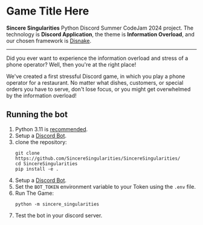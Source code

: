 # Game Title Here

**Sincere Singularities** Python Discord Summer CodeJam 2024 project.
The technology is **Discord Application**, the theme is **Information Overload**, and our chosen framework
is [Disnake](https://github.com/DisnakeDev/disnake/).

---

Did you ever want to experience the information overload and stress of a phone operator?
Well, then you're at the right place!

We've created a first stressful Discord game, in which you play a phone operator for a restaurant.
No matter what dishes, customers, or special orders you have to serve, don't lose focus, or you might get overwhelmed by
the information overload!

## Running the bot

1. Python 3.11 is [recommended](https://github.com/DisnakeDev/disnake/pull/1135#issuecomment-1847303628).
2. Setup a [Discord Bot](https://docs.disnake.dev/en/stable/discord.html). <!-- TODO: explain better once we have an idea on how the bot works (e.g. what permissions are required) -->
3. clone the repository:
    ```shell
   git clone https://github.com/SincereSingularities/SincereSingularities/
   cd SincereSingularities
   pip install -e .
    ```
3. Setup
   a [Discord Bot](https://docs.disnake.dev/en/stable/discord.html). <!-- TODO: explain better once we have an idea on how the bot works (e.g. what permissions are required) -->
4. Set the `BOT_TOKEN` environment variable to your Token using the `.env` file.
5. Run The Game:
   ```shell
   python -m sincere_singularities
    ```
2.  Test the bot in your discord server.
